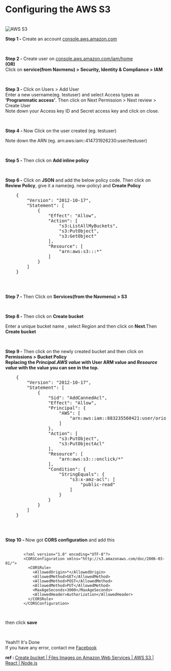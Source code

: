 <h1>Configuring the AWS S3</h1>
<br />

<img src="https://miro.medium.com/max/960/1*ntWn7hrHla8mwRYSoCGcEw.png" alt="AWS S3" />

<p><b>Step 1 - </b>Create an account <a href="https://us-east-2.console.aws.amazon.com/console/home">console.aws.amazon.com</a></p>
<br />

<p>
  <b>Step 2 - </b>Create user on <a href="https://console.aws.amazon.com/iam/home?region=us-east-2#/users">console.aws.amazon.com/iam/home</a>
<br />
<b>(OR)</b>
<br />
  Click on <b>service(from Navmenu) > Security, Identity & Compliance > IAM</b>
</p>
<br />

<p>
  <b>Step 3 - </b>Click on Users > Add User <br />
  Enter a new username(eg. testuser) and select Access types as <b>‘Programmatic access’</b>. Then click on Next Permission > Next review > Create User <br />
  Note down your Access key ID and Secret access key and click on close.</p>
<br />

<p><b>Step 4 - </b>Now Click on the user created (eg. testuser)</p>
<p>Note down the ARN (eg. arn:aws:iam::414731926230:user/testuser)</p>
<br />

<p><b>Step 5 - </b>Then click on <b>Add inline policy</b></p>
<br />

<p>
  <b>Step 6 -</b> Click on <b>JSON</b> and add the below policy code. Then click on <b>Review Policy</b>, give it a name(eg. new-policy) and <b>Create Policy</b>
  <pre>
    {
        "Version": "2012-10-17",
        "Statement": [
            {
                "Effect": "Allow",
                "Action": [
                    "s3:ListAllMyBuckets",
                    "s3:PutObject",
                    "s3:GetObject"
                ],
                "Resource": [
                    "arn:aws:s3:::*"
                ]
            }
        ]
    }
  </pre>
</p>
<br />

<p><b>Step 7 - </b>Then Click on <b>Services(from the Navmenu) > S3</b></p>
<br />

<p><b>Step 8 - </b>Then click on <b>Create bucket</b></p>
<p>Enter a unique bucket name , select Region and then click on <b>Next</b>.Then <b>Create bucket</b></p>
<br />

<p>
  <b>Step 9 - </b>Then click on the newly created bucket and then click on <b>Permissions > Bucket Policy</b> <br />
  <b>Replacing the <i>Principal.AWS value</i> with User ARM value and <i>Resource value</i> with the value you can see in the top.</b>
  <pre>
    {
        "Version": "2012-10-17",
        "Statement": [
            {
                "Sid": "AddCannedAcl",
                "Effect": "Allow",
                "Principal": {
                    "AWS": [
                        "arn:aws:iam::883235560421:user/orionfileuploads"
                    ]
                },
                "Action": [
                    "s3:PutObject",
                    "s3:PutObjectAcl"
                ],
                "Resource": [
                    "arn:aws:s3:::onclick/*"
                ],
                "Condition": {
                    "StringEquals": {
                        "s3:x-amz-acl": [
                            "public-read"
                        ]
                    }
                }
            }
        ]
    }
  </pre>
</p>
<br />

<p>
  <b>Step 10 - </b>Now got <b>CORS configuration</b> and add this
  <pre>
    <code>
        &lt;?xml version="1.0" encoding="UTF-8"?&gt;
        &lt;CORSConfiguration xmlns="http://s3.amazonaws.com/doc/2006-03-01/"&gt;
          &lt;CORSRule&gt;
            &lt;AllowedOrigin&gt;*&lt;/AllowedOrigin&gt;
            &lt;AllowedMethod&gt;GET&lt;/AllowedMethod&gt;
            &lt;AllowedMethod&gt;POST&lt;/AllowedMethod&gt;
            &lt;AllowedMethod&gt;PUT&lt;/AllowedMethod&gt;
            &lt;MaxAgeSeconds&gt;3000&lt;/MaxAgeSeconds&gt;
            &lt;AllowedHeader&gt;Authorization&lt;/AllowedHeader&gt;
          &lt;/CORSRule&gt;
        &lt;/CORSConfiguration&gt;
    </code>
  </pre>
  then click <b>save</b>
</p>
<br />

<p>
  Yeah!!! It's Done <br />
  If you have any error, contact me
  <a href="https://www.facebook.com/pyaesonekhant.zeroboy">Facebook</a>
</p>

<p>
  <b>ref : </b> <a href="https://codeytek.com/course/upload-files-images-on-amazon-web-services-course/upload-files-images-on-amazon-web-services-content/files-images-on-amazon-web-services-aws-s3-react-node-js-create-bucket/">Create bucket | Files Images on Amazon Web Services | AWS S3 | React | Node.js</a>
</p>
